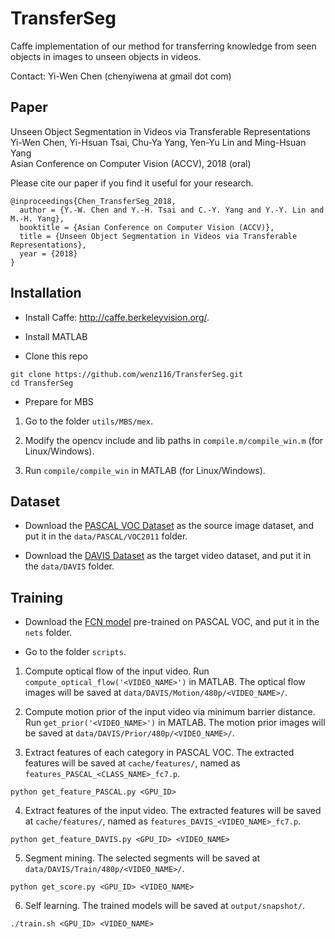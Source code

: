 # TransferSeg

Caffe implementation of our method for transferring knowledge from seen objects in images to unseen objects in videos.

Contact: Yi-Wen Chen (chenyiwena at gmail dot com)

## Paper

Unseen Object Segmentation in Videos via Transferable Representations <br />
Yi-Wen Chen, Yi-Hsuan Tsai, Chu-Ya Yang, Yen-Yu Lin and Ming-Hsuan Yang <br />
Asian Conference on Computer Vision (ACCV), 2018 (oral) <br />

Please cite our paper if you find it useful for your research.

```
@inproceedings{Chen_TransferSeg_2018,
  author = {Y.-W. Chen and Y.-H. Tsai and C.-Y. Yang and Y.-Y. Lin and M.-H. Yang},
  booktitle = {Asian Conference on Computer Vision (ACCV)},
  title = {Unseen Object Segmentation in Videos via Transferable Representations},
  year = {2018}
}
```

## Installation
* Install Caffe: http://caffe.berkeleyvision.org/.

* Install MATLAB

* Clone this repo
```
git clone https://github.com/wenz116/TransferSeg.git
cd TransferSeg
```

* Prepare for MBS

1. Go to the folder `utils/MBS/mex`.

2. Modify the opencv include and lib paths in `compile.m/compile_win.m` (for Linux/Windows).

3. Run `compile/compile_win` in MATLAB (for Linux/Windows).

## Dataset
* Download the [PASCAL VOC Dataset](http://host.robots.ox.ac.uk/pascal/VOC/voc2011/index.html) as the source image dataset, and put it in the `data/PASCAL/VOC2011` folder.

* Download the [DAVIS Dataset](https://davischallenge.org/index.html) as the target video dataset, and put it in the `data/DAVIS` folder.

## Training
* Download the [FCN model](http://dl.caffe.berkeleyvision.org/fcn8s-heavy-pascal.caffemodel) pre-trained on PASCAL VOC, and put it in the `nets` folder.

* Go to the folder `scripts`.

1. Compute optical flow of the input video. Run `compute_optical_flow('<VIDEO_NAME>')` in MATLAB. The optical flow images will be saved at `data/DAVIS/Motion/480p/<VIDEO_NAME>/`.

2. Compute motion prior of the input video via minimum barrier distance. Run `get_prior('<VIDEO_NAME>')` in MATLAB. The motion prior images will be saved at `data/DAVIS/Prior/480p/<VIDEO_NAME>/`.

3. Extract features of each category in PASCAL VOC. The extracted features will be saved at `cache/features/`, named as `features_PASCAL_<CLASS_NAME>_fc7.p`.
```
python get_feature_PASCAL.py <GPU_ID>
```

4. Extract features of the input video. The extracted features will be saved at `cache/features/`, named as `features_DAVIS_<VIDEO_NAME>_fc7.p`.
```
python get_feature_DAVIS.py <GPU_ID> <VIDEO_NAME>
```

5. Segment mining. The selected segments will be saved at `data/DAVIS/Train/480p/<VIDEO_NAME>/`.
```
python get_score.py <GPU_ID> <VIDEO_NAME>
```

6. Self learning. The trained models will be saved at `output/snapshot/`.
```
./train.sh <GPU_ID> <VIDEO_NAME>
```
